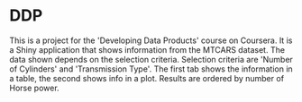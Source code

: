 # DDP
 This is a project for the 'Developing Data Products' course on Coursera.
 It is a Shiny application that shows information from the MTCARS dataset. 
 The data shown depends on the selection criteria.
 Selection criteria are 'Number of Cylinders' and 'Transmission Type'.
 The first tab shows the information in a table, the second shows info in a plot.
 Results are ordered by number of Horse power.
